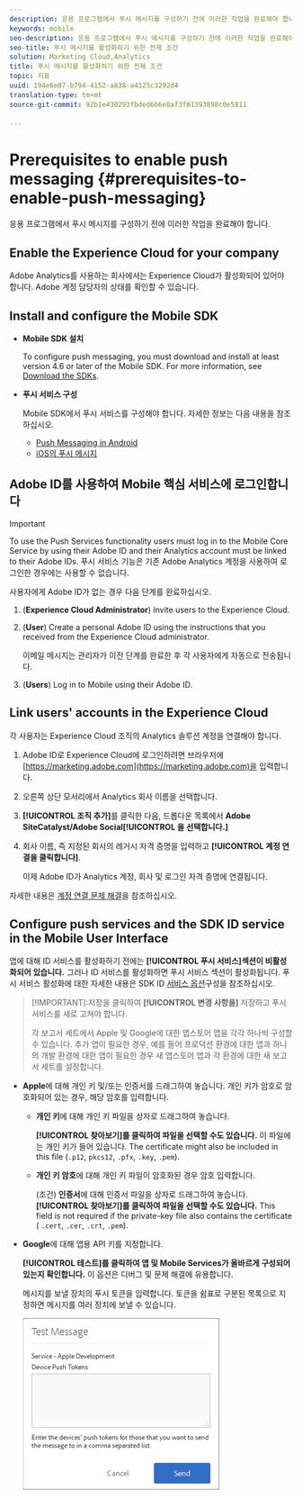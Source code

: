 ```yaml
---
description: 응용 프로그램에서 푸시 메시지를 구성하기 전에 이러한 작업을 완료해야 합니다.
keywords: mobile
seo-description: 응용 프로그램에서 푸시 메시지를 구성하기 전에 이러한 작업을 완료해야 합니다.
seo-title: 푸시 메시지를 활성화하기 위한 전제 조건
solution: Marketing Cloud,Analytics
title: 푸시 메시지를 활성화하기 위한 전제 조건
topic: 지표
uuid: 194e6e07-b794-4152-a838-a4125c3292d4
translation-type: tm+mt
source-git-commit: 92b1e430293fbded666e8af3f01393898c0e5811

---
```



# Prerequisites to enable push messaging {#prerequisites-to-enable-push-messaging}

응용 프로그램에서 푸시 메시지를 구성하기 전에 이러한 작업을 완료해야 합니다.

## Enable the Experience Cloud for your company

Adobe Analytics를 사용하는 회사에서는 Experience Cloud가 활성화되어 있어야 합니다. Adobe 계정 담당자의 상태를 확인할 수 있습니다.

## Install and configure the Mobile SDK

* **Mobile SDK 설치**

   To configure push messaging, you must download and install at least version 4.6 or later of the Mobile SDK. For more information, see [Download the SDKs](/help/using/c-manage-app-settings/c-mob-confg-app/t-config-analytics/download-sdk.md).

* **푸시 서비스 구성**

   Mobile SDK에서 푸시 서비스를 구성해야 합니다.
자세한 정보는 다음 내용을 참조하십시오.

   * [Push Messaging in Android](/help/android/messaging-main/push-messaging/push-messaging.md)
   * [iOS의 푸시 메시지](/help/ios/messaging-main/push-messaging/push-messaging.md)

## Adobe ID를 사용하여 Mobile 핵심 서비스에 로그인합니다

>[!IMPORTANT]
>
>To use the Push Services functionality users must log in to the Mobile Core Service by using their Adobe ID and their Analytics account must be linked to their Adobe IDs. 푸시 서비스 기능은 기존 Adobe Analytics 계정을 사용하여 로그인한 경우에는 사용할 수 없습니다.

사용자에게 Adobe ID가 없는 경우 다음 단계를 완료하십시오.

1. (**Experience Cloud Administrator**) Invite users to the Experience Cloud.

1. (**User**) Create a personal Adobe ID using the instructions that you received from the Experience Cloud administrator.

   이메일 메시지는 관리자가 이전 단계를 완료한 후 각 사용자에게 자동으로 전송됩니다.

1. (**Users**) Log in to Mobile using their Adobe ID.

## Link users' accounts in the Experience Cloud

각 사용자는 Experience Cloud 조직의 Analytics 솔루션 계정을 연결해야 합니다.

1. Adobe ID로 Experience Cloud에 로그인하려면 브라우저에 [https://marketing.adobe.com](https://marketing.adobe.com)을 입력합니다.

1. 오른쪽 상단 모서리에서 Analytics 회사 이름을 선택합니다.

1. **[!UICONTROL 조직 추가]**&#x200B;를 클릭한 다음, 드롭다운 목록에서 **Adobe SiteCatalyst/Adobe Social[!UICONTROL 을 선택합니다.]**

1. 회사 이름, 즉 지정된 회사의 레거시 자격 증명을 입력하고 **[!UICONTROL 계정 연결을 클릭합니다]**.

   이제 Adobe ID가 Analytics 계정, 회사 및 로그인 자격 증명에 연결됩니다.

자세한 내용은 [계정 연결 문제 해결](https://marketing.adobe.com/resources/help/en_US/mcloud/organizations.html)을 참조하십시오.

## Configure push services and the SDK ID service in the Mobile User Interface

앱에 대해 ID 서비스를 활성화하기 전에는 **[!UICONTROL 푸시 서비스]섹션이 비활성화되어 있습니다.** 그러나 ID 서비스를 활성화하면 푸시 서비스 섹션이 활성화됩니다. 푸시 서비스 활성화에 대한 자세한 내용은 SDK ID [서비스 옵션](/help/using/c-manage-app-settings/c-mob-confg-app/t-config-visitor.md)구성을 참조하십시오.

>[!IMPORTANT]:저장을 클릭하여 **[!UICONTROL 변경 사항을]** 저장하고 푸시 서비스를 새로 고쳐야 합니다.
>
>각 보고서 세트에서 Apple 및 Google에 대한 앱스토어 앱을 각각 하나씩 구성할 수 있습니다. 추가 앱이 필요한 경우, 예를 들어 프로덕션 환경에 대한 앱과 하나의 개발 환경에 대한 앱이 필요한 경우 새 앱스토어 앱과 각 환경에 대한 새 보고서 세트를 설정합니다.

* **Apple**&#x200B;에 대해 개인 키 및/또는 인증서를 드래그하여 놓습니다. 개인 키가 암호로 암호화되어 있는 경우, 해당 암호를 입력합니다.

   * **개인 키**&#x200B;에 대해 개인 키 파일을 상자로 드래그하여 놓습니다.

      **[!UICONTROL 찾아보기]를 클릭하여 파일을 선택할 수도 있습니다.** 이 파일에는 개인 키가 들어 있습니다. The certificate might also be included in this file (`.p12`, `pkcs12`, `.pfx`, `.key`, `.pem`).

   * **개인 키 암호**&#x200B;에 대해 개인 키 파일이 암호화된 경우 암호 입력합니다.

      (조건) **인증서**&#x200B;에 대해 인증서 파일을 상자로 드래그하여 놓습니다. **[!UICONTROL 찾아보기]를 클릭하여 파일을 선택할 수도 있습니다.** This field is not required if the private-key file also contains the certificate ( `.cert`, `.cer`, `.crt`, `.pem`).

* **Google**&#x200B;에 대해 앱용 API 키를 지정합니다.

   **[!UICONTROL 테스트]를 클릭하여 앱 및 Mobile Services가 올바르게 구성되어 있는지 확인합니다.** 이 옵션은 디버그 및 문제 해결에 유용합니다.

   메시지를 보낼 장치의 푸시 토큰을 입력합니다. 토큰을 쉼표로 구분된 목록으로 지정하면 메시지를 여러 장치에 보낼 수 있습니다.

   ![푸시 테스트 메시지](assets/push_test_list.png)
